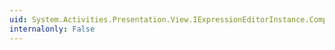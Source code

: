 ```yaml
---
uid: System.Activities.Presentation.View.IExpressionEditorInstance.CompleteWord
internalonly: False
---
```

